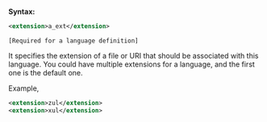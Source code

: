 **Syntax:**

```xml
<extension>a_ext</extension>
```

`[Required for a language definition]`

It specifies the extension of a file or URI that should be associated
with this language. You could have multiple extensions for a language,
and the first one is the default one.

Example,

``` xml
<extension>zul</extension>
<extension>xul</extension>
```


